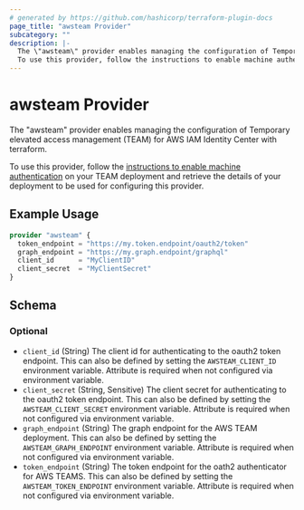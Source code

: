 ```yaml
---
# generated by https://github.com/hashicorp/terraform-plugin-docs
page_title: "awsteam Provider"
subcategory: ""
description: |-
  The \"awsteam\" provider enables managing the configuration of Temporary elevated access management (TEAM) for AWS IAM Identity Center with terraform.
  To use this provider, follow the instructions to enable machine authentication https://aws-samples.github.io/iam-identity-center-team/docs/deployment/configuration/cognito_machine_auth.html on your TEAM deployment and retrieve the details of your deployment to be used for configuring this provider.
---
```


# awsteam Provider

The \"awsteam\" provider enables managing the configuration of Temporary elevated access management (TEAM) for AWS IAM Identity Center with terraform.
		
To use this provider, follow the [instructions to enable machine authentication](https://aws-samples.github.io/iam-identity-center-team/docs/deployment/configuration/cognito_machine_auth.html) on your TEAM deployment and retrieve the details of your deployment to be used for configuring this provider.

## Example Usage

```terraform
provider "awsteam" {
  token_endpoint = "https://my.token.endpoint/oauth2/token"
  graph_endpoint = "https://my.graph.endpoint/graphql"
  client_id      = "MyClientID"
  client_secret  = "MyClientSecret"
}
```

<!-- schema generated by tfplugindocs -->
## Schema

### Optional

- `client_id` (String) The client id for authenticating to the oauth2 token endpoint. This can also be defined by setting the `AWSTEAM_CLIENT_ID` environment variable. Attribute is required when not configured via environment variable.
- `client_secret` (String, Sensitive) The client secret for authenticating to the oauth2 token endpoint. This can also be defined by setting the `AWSTEAM_CLIENT_SECRET` environment variable. Attribute is required when not configured via environment variable.
- `graph_endpoint` (String) The graph endpoint for the AWS TEAM deployment. This can also be defined by setting the `AWSTEAM_GRAPH_ENDPOINT` environment variable. Attribute is required when not configured via environment variable.
- `token_endpoint` (String) The token endpoint for the oath2 authenticator for AWS TEAMS. This can also be defined by setting the `AWSTEAM_TOKEN_ENDPOINT` environment variable. Attribute is required when not configured via environment variable.
